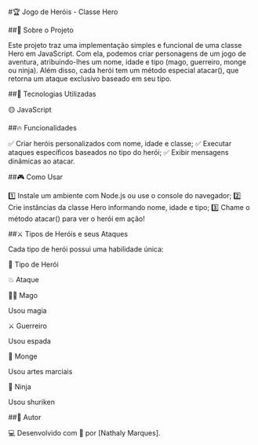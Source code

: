 #🏆 Jogo de Heróis - Classe Hero

##📜 Sobre o Projeto

Este projeto traz uma implementação simples e funcional de uma classe Hero em JavaScript. Com ela, podemos criar personagens de um jogo de aventura, atribuindo-lhes um nome, idade e tipo (mago, guerreiro, monge ou ninja). Além disso, cada herói tem um método especial atacar(), que retorna um ataque exclusivo baseado em seu tipo.

##🚀 Tecnologias Utilizadas

🟡 JavaScript

##🔥 Funcionalidades

✅ Criar heróis personalizados com nome, idade e classe;
✅ Executar ataques específicos baseados no tipo do herói;
✅ Exibir mensagens dinâmicas ao atacar.

##🎮 Como Usar

1️⃣ Instale um ambiente com Node.js ou use o console do navegador;
2️⃣ Crie instâncias da classe Hero informando nome, idade e tipo;
3️⃣ Chame o método atacar() para ver o herói em ação!

##⚔️ Tipos de Heróis e seus Ataques

Cada tipo de herói possui uma habilidade única:

🏹 Tipo de Herói

💥 Ataque

🧙‍♂️ Mago

Usou magia

⚔️ Guerreiro

Usou espada

🥋 Monge

Usou artes marciais

🥷 Ninja

Usou shuriken

##👤 Autor

💻 Desenvolvido com 💙 por [Nathaly Marques].

